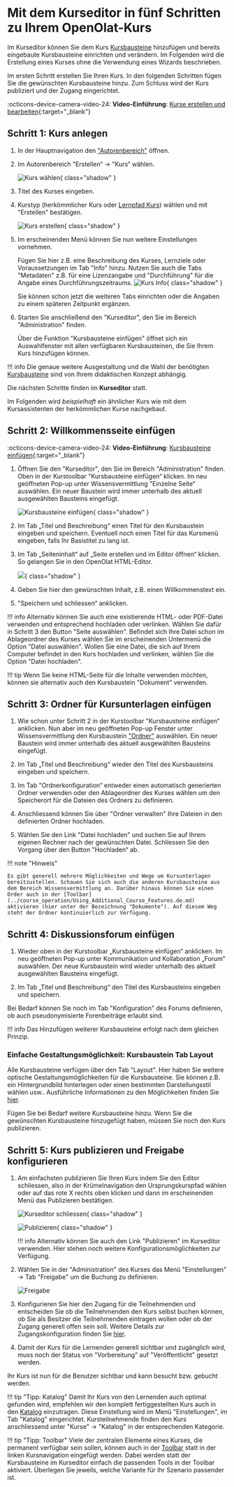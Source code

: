 # Mit dem Kurseditor in fünf Schritten zu Ihrem OpenOlat-Kurs

Im Kurseditor können Sie dem Kurs [Kursbausteine](../course_elements/index.de.md) hinzufügen und bereits eingebaute
Kursbausteine einrichten und verändern. Im Folgenden wird die Erstellung eines
Kurses ohne die Verwendung eines Wizards beschrieben.

Im ersten Schritt erstellen Sie Ihren Kurs. In den folgenden Schritten fügen Sie die gewünschten Kursbausteine hinzu. Zum Schluss wird der Kurs publiziert und der Zugang eingerichtet.

:octicons-device-camera-video-24: **Video-Einführung**: [Kurse erstellen und bearbeiten](<https://www.youtube.com/embed/SfOSyDG0qvE>){:target="_blank”} <br>

## Schritt 1: Kurs anlegen  
  
1. In der Hauptnavigation den ["Autorenbereich"](../authoring/index.de.md) öffnen. 
  
2. Im Autorenbereich "Erstellen“ → "Kurs“ wählen. 
    
    ![Kurs wählen](assets/create_course_16_DE.png){ class="shadow" }

3. Titel des Kurses eingeben.

4. Kurstyp (herkömmlicher Kurs oder [Lernpfad Kurs](Learning_path_course.de.md)) wählen und mit "Erstellen" bestätigen.  
    
    ![Kurs erstellen](assets/course_create_wizard_DE.jpg){ class="shadow" }

5. Im erscheinenden Menü können Sie nun weitere Einstellungen vornehmen.

    Fügen Sie hier z.B. eine Beschreibung des Kurses, Lernziele oder Voraussetzungen im Tab "Info" hinzu. Nutzen Sie auch die Tabs "Metadaten" z.B. für eine Lizenzangabe und "Durchführung" für die Angabe eines Durchführungszeitraums.
    ![Kurs Info](assets/course_settings_info_DE.jpg){ class="shadow" }  

    Sie können schon jetzt die weiteren Tabs einrichten oder die Angaben zu einem späteren Zeitpunkt ergänzen.

6. Starten Sie anschließend den "Kurseditor", den Sie im Bereich "Administration" finden.

    Über die Funktion "Kursbausteine einfügen" öffnet sich ein Auswahlfenster mit allen verfügbaren Kursbausteinen, die Sie Ihrem Kurs hinzufügen können.  
  
!!! info 
    Die genaue weitere Ausgestaltung und die Wahl der benötigten [Kursbausteine](../course_elements/index.de.md) sind von Ihrem didaktischen Konzept abhängig.

Die nächsten Schritte finden im **Kurseditor** statt. 

Im Folgenden wird _beispielhaft_ ein ähnlicher Kurs wie mit dem Kursassistenten der herkömmlichen Kurse nachgebaut.



## Schritt 2: Willkommensseite einfügen  

:octicons-device-camera-video-24: **Video-Einführung**: [Kursbausteine einfügen](<https://www.youtube.com/embed/AJ76e3urdKA>){:target="_blank”} 

1. Öffnen Sie den "Kurseditor", den Sie im Bereich "Administration" finden. 
Oben in der Kurstoolbar "Kursbausteine einfügen“ klicken. Im neu geöffneten Pop-up unter Wissensvermittlung "Einzelne Seite“ auswählen. Ein neuer Baustein wird immer unterhalb des aktuell ausgewählten Bausteins eingefügt.

    ![Kursbausteine einfügen](assets/insert_course_elements16_DE.png){ class="shadow" }    
  
2. Im Tab „Titel und Beschreibung“ einen Titel für den Kursbaustein eingeben und speichern. Eventuell noch einen Titel für das Kursmenü eingeben, falls Ihr Basistitel zu lang ist.  

3. Im Tab „Seiteninhalt“ auf „Seite erstellen und im Editor öffnen“ klicken. So gelangen Sie in den OpenOlat HTML-Editor.

    ![](assets/single_page_content_DE.png){ class="shadow" } 
  
4. Geben Sie hier den gewünschten Inhalt, z.B. einen Willkommenstext ein.  

5. "Speichern und schliessen“ anklicken.  
  
!!! info
    Alternativ können Sie auch eine existierende HTML- oder PDF-Datei verwenden und entsprechend hochladen oder verlinken. Wählen Sie dafür in Schritt 3 den Button "Seite auswählen". Befindet sich Ihre Datei schon im Ablageordner des Kurses wählen Sie im erscheinenden Untermenü die Option "Datei auswählen". Wollen Sie eine Datei, die sich auf Ihrem Computer befindet in den Kurs hochladen und verlinken, wählen Sie die Option "Datei hochladen".

!!! tip
    Wenn Sie keine HTML-Seite für die Inhalte verwenden möchten, können sie alternativ auch den Kursbaustein "Dokument" verwenden.

## Schritt 3: Ordner für Kursunterlagen einfügen 
  
1. Wie schon unter Schritt 2 in der Kurstoolbar "Kursbausteine einfügen“ anklicken. Nun aber im neu geöffneten Pop-up Fenster unter Wissensvermittlung den Kursbaustein ["Ordner"](../course_elements/Course_Element_Folder.de.md) auswählen. Ein neuer Baustein wird immer unterhalb des aktuell ausgewählten Bausteins eingefügt.  

2. Im Tab „Titel und Beschreibung“ wieder den Titel des Kursbausteins eingeben und speichern.  

3. Im Tab "Ordnerkonfiguration“ entweder einen automatisch generierten Ordner verwenden oder den Ablageordner des Kurses wählen um den Speicherort für die Dateien des Ordners zu definieren.  

4. Anschliessend können Sie über "Ordner verwalten" Ihre Dateien in den definierten Ordner hochladen.  

5. Wählen Sie den Link "Datei hochladen" und suchen Sie auf Ihrem eigenen Rechner nach der gewünschten Datei. Schliessen Sie den Vorgang über den Button "Hochladen“ ab.  
  
!!! note "Hinweis"

    Es gibt generell mehrere Möglichkeiten und Wege um Kursunterlagen bereitzustellen. Schauen Sie sich auch die anderen Kursbausteine aus dem Bereich Wissensvermittlung an. Darüber hinaus können Sie einen Order auch in der [Toolbar](../course_operation/Using_Additional_Course_Features.de.md) aktivieren (hier unter der Bezeichnung "Dokumente"). Auf diesem Weg steht der Ordner kontinuierlich zur Verfügung.

## Schritt 4: Diskussionsforum einfügen  

1. Wieder oben in der Kurstoolbar „Kursbausteine einfügen“ anklicken. Im neu geöffneten Pop-up unter Kommunikation und Kollaboration „Forum“ auswählen. Der neue Kursbaustein wird wieder unterhalb des aktuell ausgewählten Bausteins eingefügt.  

2. Im Tab „Titel und Beschreibung“ den Titel des Kursbausteins eingeben und speichern.  
  
Bei Bedarf können Sie noch im Tab "Konfiguration" des Forums definieren, ob auch pseudonymisierte Forenbeiträge erlaubt sind.

!!! info
    Das Hinzufügen weiterer Kursbausteine erfolgt nach dem gleichen Prinzip.

### Einfache Gestaltungsmöglichkeit: Kursbaustein Tab Layout

Alle Kursbausteine verfügen über den Tab "Layout". Hier haben Sie weitere optische Gestaltungsmöglichkeiten für die Kursbausteine. Sie können z.B. ein Hintergrundbild hinterlegen oder einen bestimmten Darstellungsstil wählen usw.. Ausführliche Informationen zu den Möglichkeiten finden Sie
[hier](Design_possibilities_of_courses_and_course_elements.de.md).

Fügen Sie bei Bedarf weitere Kursbausteine hinzu. Wenn Sie die gewünschten Kursbausteine hinzugefügt haben, müssen Sie noch den Kurs publizieren.

## Schritt 5: Kurs publizieren und Freigabe konfigurieren 

1. Am einfachsten publizieren Sie Ihren Kurs indem Sie den Editor schliessen, also in der Krümelnavigation den Ursprungskurspfad wählen oder auf das rote X rechts oben klicken und dann im erscheinenden Menü das Publizieren bestätigen. 

    ![Kurseditor schliessen](assets/close_course_editor_DE.png){ class="shadow" }    


    ![Publizieren](assets/publish_DE.jpg){ class="shadow" }   
  
    !!! info
        Alternativ können Sie auch den Link "Publizieren" im Kurseditor verwenden. Hier stehen noch weitere Konfigurationsmöglichkeiten zur Verfügung.


2. Wählen Sie in der "Administration" des Kurses das Menü "Einstellungen" -> Tab "Freigabe" um die Buchung zu definieren.

    ![Freigabe](assets/tab_share_DE.png)  
  
3. Konfigurieren Sie hier den Zugang für die Teilnehmenden und entscheiden Sie ob die Teilnehmenden den Kurs selbst buchen können, ob Sie als Besitzer die Teilnehmenden eintragen wollen oder ob der Zugang generell offen sein soll. Weitere Details zur Zugangskonfiguration finden Sie [hier](Access_configuration.de.md).  

4. Damit der Kurs für die Lernenden generell sichtbar und zugänglich wird, muss noch der Status von "Vorbereitung" auf "Veröffentlicht" gesetzt werden.  
  
Ihr Kurs ist nun für die Benutzer sichtbar und kann besucht bzw. gebucht werden.

!!! tip "Tipp: Katalog"
    Damit Ihr Kurs von den Lernenden auch optimal gefunden wird, empfehlen wir den komplett fertiggestellten Kurs auch in den [Katalog](../catalog/index.de.md) einzutragen. Diese Einstellung wird im Menü "Einstellungen", im Tab "Katalog" eingerichtet. Kursteilnehmende finden den Kurs anschliessend unter "Kurse" → "Katalog" in der entsprechenden Kategorie.

!!! tip "Tipp: Toolbar"
    Viele der zentralen Elemente eines Kurses, die permanent verfügbar sein sollen, können auch in der [Toolbar](../course_operation/Using_Additional_Course_Features.de.md) statt in der linken Kursnavigation eingefügt werden. Dabei werden statt der Kursbausteine im Kurseditor einfach die passenden Tools in der Toolbar aktiviert. Überlegen Sie jeweils, welche Variante für Ihr Szenario passender ist.